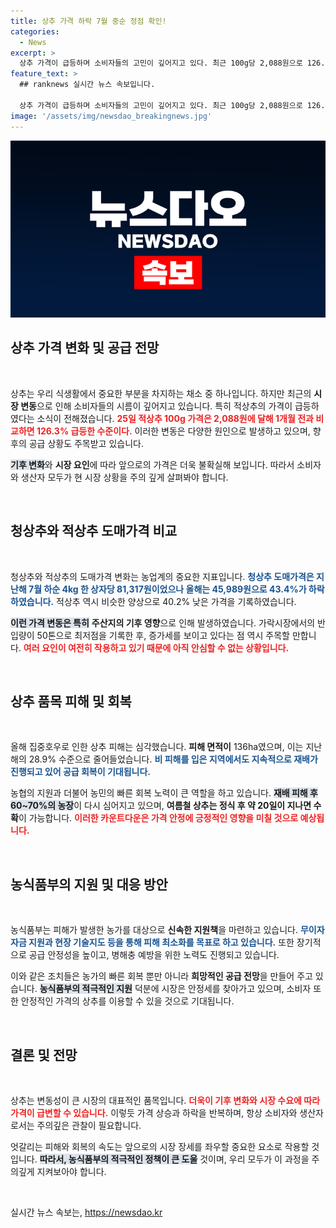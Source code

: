 ```yaml
---
title: 상추 가격 하락 7월 중순 정점 확인!
categories:
  - News
excerpt: >
  상추 가격이 급등하며 소비자들의 고민이 깊어지고 있다. 최근 100g당 2,088원으로 126.3% 상승한 적상추, 공급 부족 우려와 함께 장기적인 가격 상승세가 예고된다. 클릭하여 자세한 내용을 확인하라!
feature_text: >
  ## ranknews 실시간 뉴스 속보입니다.

  상추 가격이 급등하며 소비자들의 고민이 깊어지고 있다. 최근 100g당 2,088원으로 126.3% 상승한 적상추, 공급 부족 우려와 함께 장기적인 가격 상승세가 예고된다. 클릭하여 자세한 내용을 확인하라!
image: '/assets/img/newsdao_breakingnews.jpg'
---
```


<p><img src="/assets/img/newsdao_breakingnews.jpg" alt="ranknews 속보" /></p>

<h2 data-ke-size="size26">상추 가격 변화 및 공급 전망</h2>

<p data-ke-size="size16">&nbsp;</p>

<p>상추는 우리 식생활에서 중요한 부분을 차지하는 채소 중 하나입니다. 하지만 최근의 <b>시장 변동</b>으로 인해 소비자들의 시름이 깊어지고 있습니다. 특히 적상추의 가격이 급등하였다는 소식이 전해졌습니다. <b><span style="color: #ee2323;">25일 적상추 100g 가격은 2,088원에 달해 1개월 전과 비교하면 126.3% 급등한 수준이다.</span></b> 이러한 변동은 다양한 원인으로 발생하고 있으며, 향후의 공급 상황도 주목받고 있습니다. </p>

<p><b><span style="background-color: #21538527;">기후 변화</span></b>와 <b>시장 요인</b>에 따라 앞으로의 가격은 더욱 불확실해 보입니다. 따라서 소비자와 생산자 모두가 현 시장 상황을 주의 깊게 살펴봐야 합니다.</p>

<p data-ke-size="size16">&nbsp;</p>

<h2 data-ke-size="size26">청상추와 적상추 도매가격 비교</h2>

<p data-ke-size="size16">&nbsp;</p>

<p>청상추와 적상추의 도매가격 변화는 농업계의 중요한 지표입니다. <b><span style="color: #1a5490;">청상추 도매가격은 지난해 7월 하순 4kg 한 상자당 81,317원이었으나 올해는 45,989원으로 43.4%가 하락하였습니다.</span></b> 적상추 역시 비슷한 양상으로 40.2% 낮은 가격을 기록하였습니다. </p>

<p><b><span style="background-color: #21538527;">이런 가격 변동은 특히</span></b> <b>주산지의 기후 영향</b>으로 인해 발생하였습니다. 가락시장에서의 반입량이 50톤으로 최저점을 기록한 후, 증가세를 보이고 있다는 점 역시 주목할 만합니다. <b><span style="color: #ee2323;">여러 요인이 여전히 작용하고 있기 때문에 아직 안심할 수 없는 상황입니다.</span></b></p>

<p data-ke-size="size16">&nbsp;</p>

<h2 data-ke-size="size26">상추 품목 피해 및 회복</h2>

<p data-ke-size="size16">&nbsp;</p>

<p>올해 집중호우로 인한 상추 피해는 심각했습니다. <b>피해 면적이</b> 136ha였으며, 이는 지난해의 28.9% 수준으로 줄어들었습니다. <b><span style="color: #1a5490;">비 피해를 입은 지역에서도 지속적으로 재배가 진행되고 있어 공급 회복이 기대됩니다.</span></b> </p>

<p>농협의 지원과 더불어 농민의 빠른 회복 노력이 큰 역할을 하고 있습니다. <b><span style="background-color: #21538527;">재배 피해 후 60~70%의 농장</span></b>이 다시 심어지고 있으며, <b>여름철 상추는 정식 후 약 20일이 지나면 수확</b>이 가능합니다. <b><span style="color: #ee2323;">이러한 카운트다운은 가격 안정에 긍정적인 영향을 미칠 것으로 예상됩니다.</span></b></p>

<p data-ke-size="size16">&nbsp;</p>

<h2 data-ke-size="size26">농식품부의 지원 및 대응 방안</h2>

<p data-ke-size="size16">&nbsp;</p>

<p>농식품부는 피해가 발생한 농가를 대상으로 <b>신속한 지원책</b>을 마련하고 있습니다. <b><span style="color: #1a5490;">무이자 자금 지원과 현장 기술지도 등을 통해 피해 최소화를 목표로 하고 있습니다.</span></b> 또한 장기적으로 공급 안정성을 높이고, 병해충 예방을 위한 노력도 진행되고 있습니다. </p>

<p>이와 같은 조치들은 농가의 빠른 회복 뿐만 아니라 <b>희망적인 공급 전망</b>을 만들어 주고 있습니다. <b><span style="background-color: #21538527;">농식품부의 적극적인 지원</span></b> 덕분에 시장은 안정세를 찾아가고 있으며, 소비자 또한 안정적인 가격의 상추를 이용할 수 있을 것으로 기대됩니다.</p>

<p data-ke-size="size16">&nbsp;</p>

<h2 data-ke-size="size26">결론 및 전망</h2>

<p data-ke-size="size16">&nbsp;</p>

<p>상추는 변동성이 큰 시장의 대표적인 품목입니다. <b><span style="color: #ee2323;">더욱이 기후 변화와 시장 수요에 따라 가격이 급변할 수 있습니다.</span></b> 이렇듯 가격 상승과 하락을 반복하며, 항상 소비자와 생산자로서는 주의깊은 관찰이 필요합니다. </p>

<p>엇갈리는 피해와 회복의 속도는 앞으로의 시장 장세를 좌우할 중요한 요소로 작용할 것입니다. <b><span style="background-color: #21538527;">따라서, 농식품부의 적극적인 정책이 큰 도울</span></b> 것이며, 우리 모두가 이 과정을 주의깊게 지켜보아야 합니다. </p>

<p data-ke-size="size16">&nbsp;</p>
실시간 뉴스 속보는, <a href="https://newsdao.kr" rel="dofollow">https://newsdao.kr</a>


